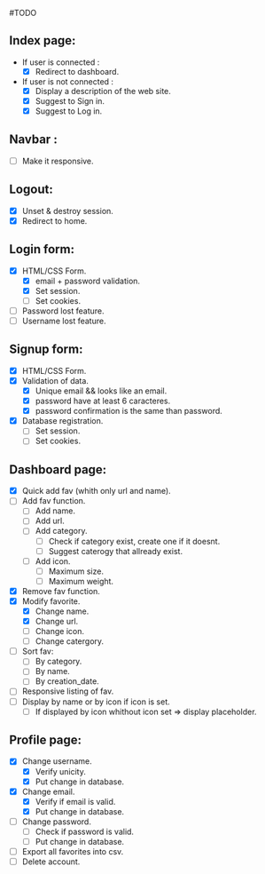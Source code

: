 #TODO

## Index page:
- If user is connected :
    - [x] Redirect to dashboard.
- If user is not connected :
    - [x] Display a description of the web site.
    - [x] Suggest to Sign in.
    - [x] Suggest to Log in.

## Navbar :
- [ ] Make it responsive.

## Logout:
- [x] Unset & destroy session.
- [x] Redirect to home.

## Login form:
- [x] HTML/CSS Form.
    - [x] email + password validation.
    - [x] Set session.
    - [ ] Set cookies.
- [ ] Password lost feature.
- [ ] Username lost feature.

## Signup form:
- [x] HTML/CSS Form.
- [x] Validation of data.
    - [x] Unique email && looks like an email.
    - [x] password have at least 6 caracteres.
    - [x] password confirmation is the same than password.
- [x] Database registration.
    - [ ] Set session.
    - [ ] Set cookies.

## Dashboard page:
- [x] Quick add fav (whith only url and name).
- [ ] Add fav function.
    - [ ] Add name.
    - [ ] Add url.
    - [ ] Add category.
        - [ ] Check if category exist, create one if it doesnt.
        - [ ] Suggest caterogy that allready exist.
    - [ ] Add icon.
        - [ ] Maximum size.
        - [ ] Maximum weight.
- [x] Remove fav function.
- [x] Modify favorite.
    - [x] Change name.
    - [x] Change url.
    - [ ] Change icon.
    - [ ] Change catergory.
- [ ] Sort fav:
    - [ ] By category.
    - [ ] By name.
    - [ ] By creation_date.
- [ ] Responsive listing of fav.
- [ ] Display by name or by icon if icon is set.
    - [ ] If displayed by icon whithout icon set => display placeholder.

## Profile page:
- [x] Change username.
    - [x] Verify unicity.
    - [x] Put change in database.
- [x] Change email.
    - [x] Verify if email is valid.
    - [x] Put change in database.
- [ ] Change password.
    - [ ] Check if password is valid.
    - [ ] Put change in database.
- [ ] Export all favorites into csv.
- [ ] Delete account.